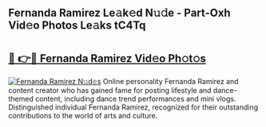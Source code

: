 ## Fernanda Ramirez Le𝚊k𝚎d N𝚞𝚍e - Part-Oxh Vid𝚎o Photos Le𝚊ks tC4Tq

# <h2><a href="http://fbc0rva.evod.top/?m=Fernanda+Ramirez">🔗 👉🔴 Fernanda Ramirez Vid𝚎o Ph𝚘t𝚘s</a></h2>

[![Fernanda Ramirez N𝚞d𝚎s](https://i.imgur.com/8V9OHl7.gif)](http://fbc0rva.evod.top/?m=Fernanda+Ramirez)
Online personality Fernanda Ramirez and content creator who has gained fame for posting lifestyle and dance-themed content, including dance trend performances and mini vlogs. Distinguished individual Fernanda Ramirez, recognized for their outstanding contributions to the world of arts and culture. 
